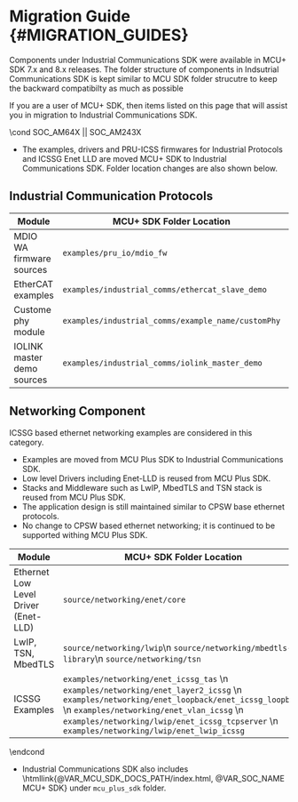 # Migration Guide {#MIGRATION_GUIDES}

Components under Industrial Communications SDK were available in MCU+ SDK 7.x and 8.x releases. The folder structure of components in Indsutrial Communications SDK is kept similar to MCU SDK folder strucutre to keep the backward compatibilty as much as possible

If you are a user of MCU+ SDK, then items listed on this page that will assist you in migration to Industrial Communications SDK.

\cond SOC_AM64X || SOC_AM243X

- The examples, drivers and PRU-ICSS firmwares for Industrial Protocols and ICSSG Enet LLD are moved MCU+ SDK to Industrial Communications SDK. Folder location changes are also shown below.

## Industrial Communication Protocols
   Module                      | MCU+ SDK Folder Location                                                                       | Industrial Communications SDK Folder Location
   ----------------------------|------------------------------------------------------------------------------------------------|----------------------------------------------------------------------------------------------
   MDIO WA firmware sources    | `examples/pru_io/mdio_fw`                                                                      | `source/industrial_comms/mdio_fw` 
   EtherCAT examples           | `examples/industrial_comms/ethercat_slave_demo`                                                | `examples/industrial_comms/ethercat_slave_demo/device_profiles`
   Custome phy module          | `examples/industrial_comms/example_name/customPhy`                                             | `examples/industrial_comms/custom_phy`
   IOLINK master demo sources  | `examples/industrial_comms/iolink_master_demo`                                                 | `examples/industrial_comms/iolink_master_demo/device`

## Networking Component
ICSSG based ethernet networking examples are considered in this category.
- Examples are moved from MCU Plus SDK to Industrial Communications SDK.
- Low level Drivers including Enet-LLD is reused from MCU Plus SDK.
- Stacks and Middleware such as LwIP, MbedTLS and TSN stack is reused from MCU Plus SDK.
- The application design is still maintained similar to CPSW base ethernet protocols.
- No change to CPSW based ethernet networking; it is continued to be supported withing MCU Plus SDK.

Module                                      | MCU+ SDK Folder Location                                                                           | Industrial Communications SDK Folder Location
--------------------------------------------|----------------------------------------------------------------------------------------------------|---------------------------------------------------------
Ethernet Low Level Driver (Enet-LLD)        | `source/networking/enet/core`                                                                      | Reused from MCU Plus SDK
LwIP, TSN, MbedTLS                          | `source/networking/lwip`\n `source/networking/mbedtls-library`\n `source/networking/tsn`           | Reused from MCU Plus SDK
ICSSG Examples                              | `examples/networking/enet_icssg_tas` \n `examples/networking/enet_layer2_icssg` \n `examples/networking/enet_loopback/enet_icssg_loopback` \n `examples/networking/enet_vlan_icssg` \n `examples/networking/lwip/enet_icssg_tcpserver` \n `examples/networking/lwip/enet_lwip_icssg` |  `examples/networking/enet_icssg_tas` \n `examples/networking/enet_layer2_icssg` \n `examples/networking/enet_loopback/enet_icssg_loopback` \n `examples/networking/enet_vlan_icssg` \n `examples/networking/lwip/enet_icssg_tcpserver` \n `examples/networking/lwip/enet_lwip_icssg`| 

\endcond


- Industrial Communications SDK also includes \htmllink{@VAR_MCU_SDK_DOCS_PATH/index.html, @VAR_SOC_NAME MCU+ SDK} under `mcu_plus_sdk` folder. 